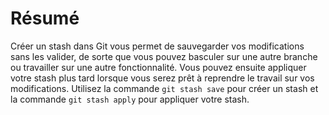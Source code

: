 # Résumé

Créer un stash dans Git vous permet de sauvegarder vos modifications sans les valider, de sorte que vous pouvez basculer sur une autre branche ou travailler sur une autre fonctionnalité. Vous pouvez ensuite appliquer votre stash plus tard lorsque vous serez prêt à reprendre le travail sur vos modifications. Utilisez la commande `git stash save` pour créer un stash et la commande `git stash apply` pour appliquer votre stash.
